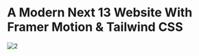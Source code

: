 # A Modern Next 13 Website With Framer Motion & Tailwind CSS


![2](https://github.com/uzair-shafi/NEXTJS-Metaverse-page/assets/106249514/fa331e3e-ac84-4c79-9b57-f148dacd3b08)

